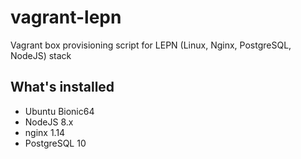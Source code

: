 # vagrant-lepn
Vagrant box provisioning script for LEPN (Linux, Nginx, PostgreSQL, NodeJS) stack

## What's installed
- Ubuntu Bionic64
- NodeJS 8.x
- nginx 1.14
- PostgreSQL 10

